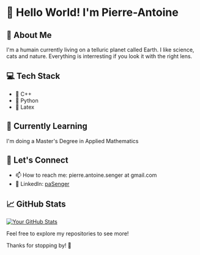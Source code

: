 # 👋 Hello World! I'm Pierre-Antoine

## 🚀 About Me

I'm a humain currently living on a telluric planet called Earth. I like science, cats and nature. Everything is interresting if you look it with the right lens.

## 💻 Tech Stack

- 🔧 C++
- 🔧 Python
- 🔧 Latex

## 🌱 Currently Learning

I'm doing a Master's Degree in Applied Mathematics

## 🤝 Let's Connect

- 📫 How to reach me: pierre.antoine.senger at gmail.com
- 💼 LinkedIn: [paSenger](https://www.linkedin.com/in/paSenger)

## 📈 GitHub Stats

[![Your GitHub Stats](https://github-readme-stats.vercel.app/api?username=PA-Senger&show_icons=true&theme=radical)](https://github.com/YourGitHubUsername)

<!--
## 🎯 My Projects

Here are some of the projects I'm proud of:

- [Project 1](link-to-project-1)
- [Project 2](link-to-project-2)
- [Project 3](link-to-project-3)

-->

Feel free to explore my repositories to see more!

Thanks for stopping by! 👊
